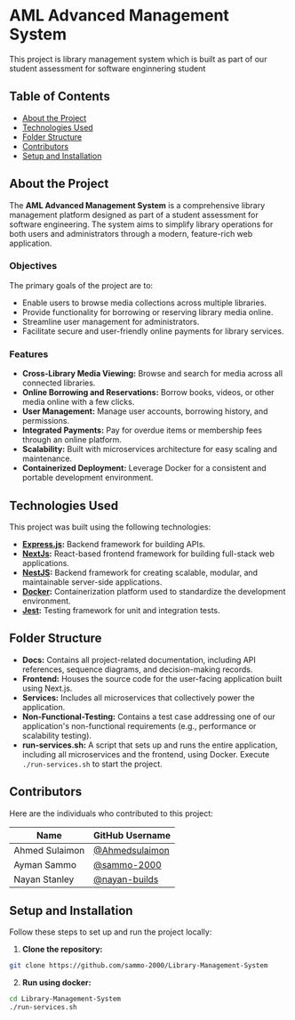 # AML Advanced Management System

This project is library management system which is built as part of our student assessment for software enginnering student

## Table of Contents
- [About the Project](#about-the-project)
- [Technologies Used](#technologies-used)
- [Folder Structure](#folder-structure)
- [Contributors](#contributors)
- [Setup and Installation](#setup-and-installation)

## About the Project

The **AML Advanced Management System** is a comprehensive library management platform designed as part of a student assessment for software engineering. The system aims to simplify library operations for both users and administrators through a modern, feature-rich web application.

### Objectives
The primary goals of the project are to:
- Enable users to browse media collections across multiple libraries.
- Provide functionality for borrowing or reserving library media online.
- Streamline user management for administrators.
- Facilitate secure and user-friendly online payments for library services.

### Features
- **Cross-Library Media Viewing:** Browse and search for media across all connected libraries.
- **Online Borrowing and Reservations:** Borrow books, videos, or other media online with a few clicks.
- **User Management:** Manage user accounts, borrowing history, and permissions.
- **Integrated Payments:** Pay for overdue items or membership fees through an online platform.
- **Scalability:** Built with microservices architecture for easy scaling and maintenance.
- **Containerized Deployment:** Leverage Docker for a consistent and portable development environment.

## Technologies Used
This project was built using the following technologies:
- **[Express.js](https://expressjs.com/):** Backend framework for building APIs.
- **[NextJs](https://nextjs.org/):** React-based frontend framework for building full-stack web applications.
- **[NestJS](https://nestjs.com/):** Backend framework for creating scalable, modular, and maintainable server-side applications.
- **[Docker](https://www.docker.com/):** Containerization platform used to standardize the development environment.
- **[Jest](https://jestjs.io/):** Testing framework for unit and integration tests.

## Folder Structure
- **Docs:** Contains all project-related documentation, including API references, sequence diagrams, and decision-making records.
- **Frontend:** Houses the source code for the user-facing application built using Next.js.
- **Services:** Includes all microservices that collectively power the application.
- **Non-Functional-Testing:** Contains a test case addressing one of our application's non-functional requirements (e.g., performance or scalability testing).
- **run-services.sh:** A script that sets up and runs the entire application, including all microservices and the frontend, using Docker. Execute `./run-services.sh` to start the project.


## Contributors
Here are the individuals who contributed to this project:

| Name            | GitHub Username                                        |
|-----------------|--------------------------------------------------------|
| Ahmed Sulaimon  | [@Ahmedsulaimon](https://github.com/Ahmedsulaimon) |
| Ayman Sammo     | [@sammo-2000](https://github.com/sammo-2000)           |
| Nayan Stanley   | [@nayan-builds](https://github.com/nayan-builds)       |

## Setup and Installation
Follow these steps to set up and run the project locally:

1. **Clone the repository:**
```bash
git clone https://github.com/sammo-2000/Library-Management-System
```

2. **Run using docker:**
```bash
cd Library-Management-System
./run-services.sh
```